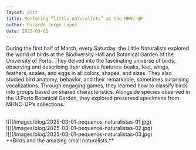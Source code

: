 ```yaml
---
layout: post
title: Mentoring “little naturalists” at the MHNC-UP
author: Ricardo Jorge Lopes
date: 2025-03-01
---
```


During the first half of March, every Saturday, the Little Naturalists explored the world of birds at the Biodiversity Hall and Botanical Garden of the University of Porto. They delved into the fascinating universe of birds, observing and describing their diverse features: beaks, feet, wings, feathers, scales, and eggs in all colors, shapes, and sizes. They also studied bird anatomy, behavior, and their remarkable, sometimes surprising vocalizations. Through engaging games, they learned how to classify birds into groups based on shared characteristics. Alongside species observed in the U.Porto Botanical Garden, they explored preserved specimens from MHNC-UP’s collections.

<br>
![](/images/blog/2025-03-01-pequenos-naturalistas-01.jpg)
<br>
![](/images/blog/2025-03-01-pequenos-naturalistas-02.jpg)
<br>
![](/images/blog/2025-03-01-pequenos-naturalistas-03.jpg)
<br>
**Birds and the amazing small naturalists.**